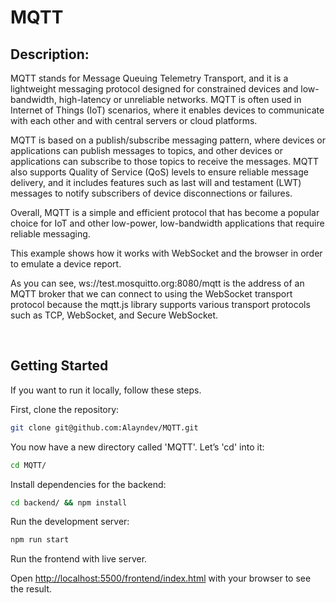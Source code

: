 # MQTT

## Description:

MQTT stands for Message Queuing Telemetry Transport, and it is a lightweight messaging protocol designed for constrained devices and low-bandwidth, high-latency or unreliable networks. MQTT is often used in Internet of Things (IoT) scenarios, where it enables devices to communicate with each other and with central servers or cloud platforms.

MQTT is based on a publish/subscribe messaging pattern, where devices or applications can publish messages to topics, and other devices or applications can subscribe to those topics to receive the messages. MQTT also supports Quality of Service (QoS) levels to ensure reliable message delivery, and it includes features such as last will and testament (LWT) messages to notify subscribers of device disconnections or failures.

Overall, MQTT is a simple and efficient protocol that has become a popular choice for IoT and other low-power, low-bandwidth applications that require reliable messaging.

This example shows how it works with WebSocket and the browser in order to emulate a device report. 

As you can see, ws://test.mosquitto.org:8080/mqtt is the address of an MQTT broker that we can connect to using the WebSocket transport protocol because the mqtt.js library supports various transport protocols such as TCP, WebSocket, and Secure WebSocket. 

<br/>

## Getting Started

If you want to run it locally, follow these steps. <br/>

First, clone the repository:

```bash
git clone git@github.com:Alayndev/MQTT.git
```
You now have a new directory called 'MQTT'. Let’s 'cd' into it:

```bash
cd MQTT/
```

Install dependencies for the backend:

```bash
cd backend/ && npm install
```

Run the development server:

```bash
npm run start
```

Run the frontend with live server.

Open [http://localhost:5500/frontend/index.html](http://localhost:5500/frontend/index.html) with your browser to see the result.
